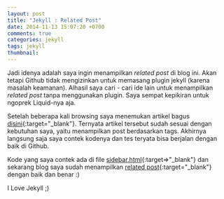 ```yaml
---
layout: post
title: "Jekyll : Related Post"
date: 2014-11-13 15:07:20 +0700
comments: true
categories: jekyll
tags: jekyll
thumbnail:
---
```

Jadi idenya adalah saya ingin menampilkan *related post* di blog ini. Akan tetapi Github tidak mengizinkan untuk memasang plugin jekyll (karena masalah keamanan). Alhasil saya cari - cari ide lain untuk menampilkan *related post* tanpa menggunakan plugin. Saya sempat kepikiran untuk ngoprek Liquid-nya aja. 

Setelah beberapa kali browsing saya menemukan artikel bagus [disini][artikel]{:target="_blank"}. Ternyata artikel tersebut sudah sesuai dengan kebutuhan saya, yaitu menampilkan post berdasarkan tags. Akhirnya langsung saja saya contek kodenya dan tes teryata bisa berjalan dengan baik di Github. 

Kode yang saya contek ada di file [sidebar.html][gh]{:target=>"_blank"} dan sekarang blog saya sudah menampilkan [related post][post]{:target="_blank"} dengan baik dan benar :)

I Love Jekyll ;)

[gh]: https://github.com/yunanhelmy/yunanhelmy.github.io/blob/master/_includes/sidebar.html
[post]: http://yunanhelmy.github.io/articles/2014/11/07/naruto-epilogue-700/
[artikel]: http://zhangwenli.com/blog/2014/07/15/jekyll-related-posts-without-plugin/
